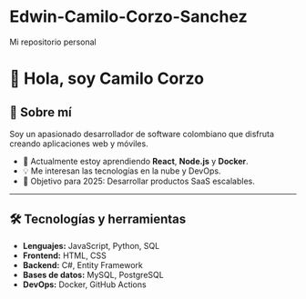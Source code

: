# Edwin-Camilo-Corzo-Sanchez
Mi repositorio personal 
# 👋 Hola, soy Camilo Corzo

## 🚀 Sobre mí
Soy un apasionado desarrollador de software colombiano que disfruta creando aplicaciones web y móviles.

- 🌱 Actualmente estoy aprendiendo **React**, **Node.js** y **Docker**.
- 💡 Me interesan las tecnologías en la nube y DevOps.
- 🎯 Objetivo para 2025: Desarrollar productos SaaS escalables.

---

## 🛠️ Tecnologías y herramientas
- **Lenguajes:** JavaScript, Python, SQL
- **Frontend:** HTML, CSS
- **Backend:** C#, Entity Framework
- **Bases de datos:** MySQL, PostgreSQL
- **DevOps:** Docker, GitHub Actions
